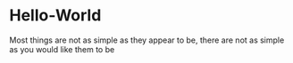 # Hello-World
Most things are not  as simple as they appear to be, there are not as simple as you would like them to be 
